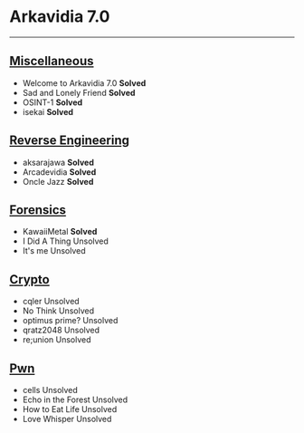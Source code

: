 # Arkavidia 7.0
***
## [Miscellaneous](/2021/Arkavidia7/Miscellaneous)
- Welcome to Arkavidia 7.0 **Solved**
- Sad and Lonely Friend **Solved**
- OSINT-1 **Solved**
- isekai **Solved**

## [Reverse Engineering](/2021/Arkavidia7/Reverse%20Engineering)
- aksarajawa **Solved**
- Arcadevidia **Solved**
- Oncle Jazz **Solved**

## [Forensics](/2021/Arkavidia7/Forensics)
- KawaiiMetal **Solved**
- I Did A Thing Unsolved
- It's me Unsolved

## [Crypto](/2021/Cryptography/Crypto)
- cqler Unsolved
- No Think Unsolved
- optimus prime? Unsolved
- qratz2048 Unsolved
- re;union Unsolved

## [Pwn](/2021/Arkavidia7/Pwn)
- cells Unsolved
- Echo in the Forest Unsolved
- How to Eat Life Unsolved
- Love Whisper Unsolved
